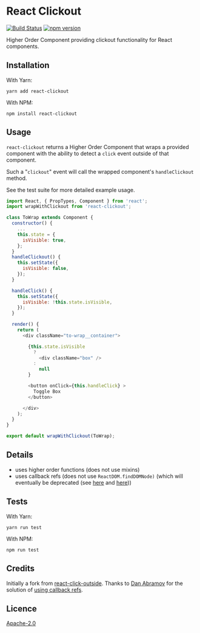 

# React Clickout

[![Build Status](https://travis-ci.org/danielmoi/react-clickout.svg?branch=master)](https://travis-ci.org/danielmoi/react-clickout)
[![npm version](https://badge.fury.io/js/react-clickout.svg)](https://badge.fury.io/js/react-clickout)

Higher Order Component providing clickout functionality for React components.

## Installation
With Yarn:
```
yarn add react-clickout
```

With NPM:
```
npm install react-clickout
```

## Usage
`react-clickout` returns a Higher Order Component that wraps a provided component with the ability to detect a `click` event outside of that component.

Such a "`clickout`" event will call the wrapped component's `handleClickout` method.

See the test suite for more detailed example usage.

```js
import React, { PropTypes, Component } from 'react';
import wrapWithClickout from 'react-clickout';

class ToWrap extends Component {
  constructor() {
    ...
    this.state = {
      isVisible: true,
    };
  }
  handleClickout() {
    this.setState({
      isVisible: false,
    });
  }

  handleClick() {
    this.setState({
      isVisible: !this.state.isVisible,
    });
  }

  render() {
    return (
      <div className="to-wrap__container">

        {this.state.isVisible
          ?
            <div className="box" />
          :
            null
        }

        <button onClick={this.handleClick} >
          Toggle Box
        </button>

      </div>
    );
  }
}

export default wrapWithClickout(ToWrap);
```

## Details
- uses higher order functions (does not use mixins)
- uses callback refs (does not use `ReactDOM.findDOMNode)` (which will eventually be deprecated (see [here](https://github.com/yannickcr/eslint-plugin-react/blob/master/docs/rules/no-find-dom-node.md) and [here](https://github.com/yannickcr/eslint-plugin-react/issues/678#issue-165177220)))



## Tests
With Yarn:
```
yarn run test
```

With NPM:
```
npm run test
```


## Credits
Initially a fork from [react-click-outside](https://github.com/kentor/react-click-outside).
Thanks to [Dan Abramov](https://github.com/gaearon) for the solution of [using callback refs](https://github.com/yannickcr/eslint-plugin-react/issues/678#issuecomment-232293175).

## Licence

[Apache-2.0](LICENSE.txt)